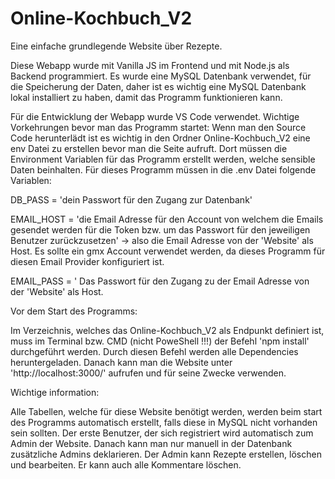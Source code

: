 # Online-Kochbuch_V2
Eine einfache grundlegende Website über Rezepte.

Diese Webapp wurde mit Vanilla JS im Frontend und mit Node.js als Backend programmiert. Es wurde eine MySQL Datenbank verwendet, für die Speicherung der Daten, daher 
ist es wichtig eine MySQL Datenbank lokal installiert zu haben, damit das Programm funktionieren kann.

Für die Entwicklung der Webapp wurde VS Code verwendet. 
Wichtige Vorkehrungen bevor man das Programm startet:
Wenn man den Source Code herunterlädt ist es wichtig in den Ordner Online-Kochbuch_V2 eine env Datei zu erstellen bevor man die Seite aufruft. Dort müssen die Environment Variablen für das Programm erstellt werden, welche sensible Daten beinhalten.
Für dieses Programm müssen in die .env Datei folgende Variablen:

DB_PASS = 'dein Passwort für den Zugang zur Datenbank'

EMAIL_HOST = 'die Email Adresse für den Account von welchem die Emails gesendet werden für die Token bzw. um das Passwort für den jeweiligen Benutzer zurückzusetzen' -> also die Email Adresse von der 'Website' als Host.
Es sollte ein gmx Account verwendet werden, da dieses Programm für diesen Email Provider konfiguriert ist.

EMAIL_PASS = ' Das Passwort für den Zugang zu der Email Adresse von der 'Website' als Host.

Vor dem Start des Programms:

Im Verzeichnis, welches das Online-Kochbuch_V2 als Endpunkt definiert ist, muss im Terminal bzw. CMD (nicht PoweShell !!!) der Befehl 'npm install' durchgeführt werden.
Durch diesen Befehl werden alle Dependencies heruntergeladen.
Danach kann man die Website unter 'http://localhost:3000/' aufrufen und für seine Zwecke verwenden.

Wichtige information:

Alle Tabellen, welche für diese Website benötigt werden, werden beim start des Programms automatisch erstellt, falls diese in MySQL nicht vorhanden sein sollten.
Der erste Benutzer, der sich registriert wird automatisch zum Admin der Website. Danach kann man nur manuell in der Datenbank zusätzliche Admins deklarieren.
Der Admin kann Rezepte erstellen, löschen und bearbeiten. Er kann auch alle Kommentare löschen.



